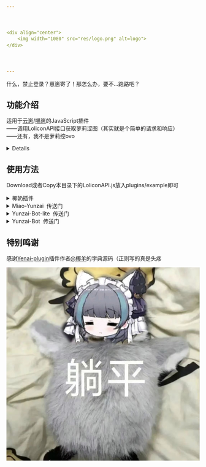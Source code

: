 ```yaml
---



<div align="center">
    <img width="1080" src="res/logo.png" alt=logo">
</div>
   


---
```

<p>什么，禁止登录？崽崽寄了！那怎么办，要不…跑路吧？</p>

## 功能介绍

适用于[云崽](https://gitee.com/Le-niao/Yunzai-Bot)/[喵崽](https://gitee.com/yoimiya-kokomi/Miao-Yunzai)的JavaScript插件
<br>
——调用LoliconAPI接口获取萝莉涩图（其实就是个简单的请求和响应）
<br>
——还有，我不是萝莉控ovo

<details>

- **来份涩图**：返回随机(萝莉)图片
- **来3份涩图**：返回多张随机(萝莉)图片
- **来份碧蓝档案涩图**：返回指定tag图片
- **来3份碧蓝档案涩图**：返回多张指定tag图片
- **配置**：config里所有参数皆可修改，暂不考虑单独提取为yaml(已实现但未上传)

</details>



## 使用方法
Download或者Copy本目录下的LoliconAPI.js放入plugins/example即可



<details>
 <summary>椰奶插件</summary> 

- 官网：[Yenai-plugin](https://www.yenai.ren/)
- Gitee：[Yenai-plugin](https://gitee.com/yeyang52/yenai-plugin)&nbsp;&nbsp;(作者：[@椰羊](https://gitee.com/yeyang52))
- Github：[Yenai-plugin](https://github.com/yeyang52/yenai-plugin)&nbsp;&nbsp;(作者：[@椰羊](https://github.com/yeyang52))

</details>

<details>
 <summary>Miao-Yunzai&nbsp;&nbsp;传送门</summary> 

- Gitee：[Miao-Yunzai](https://gitee.com/yoimiya-kokomi/Miao-Yunzai)&nbsp;&nbsp;(作者：[@喵喵](https://gitee.com/yoimiya-kokomi))
- Github：[Miao-Yunzai](https://github.com/yoimiya-kokomi/Miao-Yunzai)&nbsp;&nbsp;(作者：[@喵喵](https://github.com/yoimiya-kokomi))

</details>

<details>
 <summary>Yunzai-Bot-lite&nbsp;&nbsp;传送门</summary>（挺好的，我自用的就是这个，不过需要自行维护和修改…）

- Gitee：[Yunzai-Bot-lite](https://gitee.com/Nwflower/yunzai-bot-lite)&nbsp;&nbsp;(作者：[@听语惊花](https://gitee.com/Nwflower))
- Github：[Yunzai-Bot-lite](https://github.com/Nwflower/yunzai-bot-lite)&nbsp;&nbsp;(作者：[@听语惊花](https://github.com/Nwflower))

</details>

<details>
 <summary>Yunzai-Bot&nbsp;&nbsp;传送门</summary> 

- Gitee：[Yunzai-Bot](https://gitee.com/Le-niao/Yunzai-Bot)&nbsp;&nbsp;(作者：[@Le-niao](https://gitee.com/Le-niao))

</details>

## 特别鸣谢
感谢[Yenai-plugin](https://www.yenai.ren/)插件作者[@椰羊](https://gitee.com/yeyang52)的字典源码（正则写的真是头疼
<div><img width="1080" src="res/face.jpg" alt="face"><div>